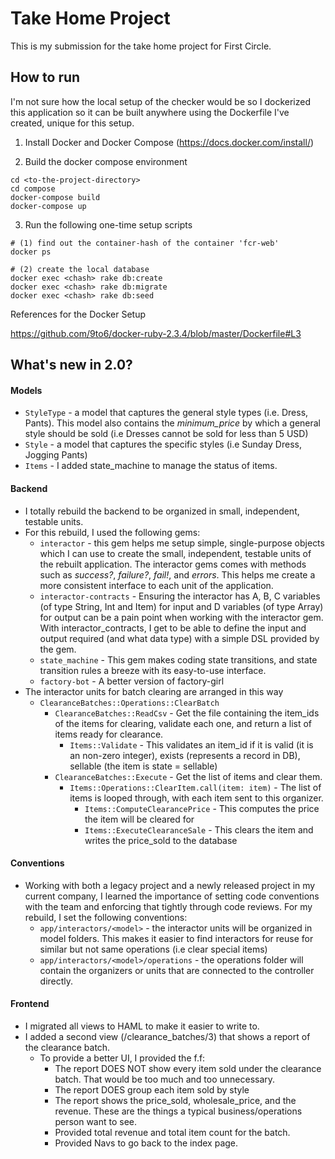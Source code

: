 # Take Home Project

This is my submission for the take home project for First Circle.

## How to run

I'm not sure how the local setup of the checker would be so I dockerized this application so it can be built anywhere using the Dockerfile I've created, unique for this setup. 

1. Install Docker and Docker Compose (https://docs.docker.com/install/)

2. Build the docker compose environment

```
cd <to-the-project-directory>
cd compose
docker-compose build
docker-compose up
```

3. Run the following one-time setup scripts

```
# (1) find out the container-hash of the container 'fcr-web'
docker ps

# (2) create the local database
docker exec <chash> rake db:create
docker exec <chash> rake db:migrate
docker exec <chash> rake db:seed
```

References for the Docker Setup

https://github.com/9to6/docker-ruby-2.3.4/blob/master/Dockerfile#L3

## What's new in 2.0?

#### Models
- `StyleType` - a model that captures the general style types (i.e. Dress, Pants). This model also contains the _minimum_price_ by which a general style should be sold (i.e Dresses cannot be sold for less than 5 USD)
- `Style` - a model that captures the specific styles (i.e Sunday Dress, Jogging Pants)
- `Items` - I added state_machine to manage the status of items. 

#### Backend
- I totally rebuild the backend to be organized in small, independent, testable units.
- For this rebuild, I used the following gems:
    - `interactor` - this gem helps me setup simple, single-purpose objects which I can use to create the small, independent, testable units of the rebuilt application. The interactor gems comes with methods such as _success?_,  _failure?_, _fail!_, and _errors_. This helps me create a more consistent interface to each unit of the application.
    - `interactor-contracts` - Ensuring the interactor has A, B, C variables (of type String, Int and Item) for input and D variables (of type Array) for output can be a pain point when working with the interactor gem. With interactor_contracts, I get to be able to define the input and output required (and what data type) with a simple DSL provided by the gem.
    - `state_machine` - This gem makes coding state transitions, and state transition rules a breeze with its easy-to-use interface.
    - `factory-bot` - A better version of factory-girl
- The interactor units for batch clearing are arranged in this way
    - `ClearanceBatches::Operations::ClearBatch`
        - `ClearanceBatches::ReadCsv` - Get the file containing the item_ids of the items for clearing, validate each one, and return a list of items ready for clearance.
            - `Items::Validate` - This validates an item_id if it is valid (it is an non-zero integer), exists (represents a record in DB), sellable (the item is state = sellable)
        - `ClearanceBatches::Execute` - Get the list of items and clear them.
            - `Items::Operations::ClearItem.call(item: item)` - The list of items is looped through, with each item sent to this organizer.
                - `Items::ComputeClearancePrice` - This computes the price the item will be cleared for
                - `Items::ExecuteClearanceSale` - This clears the item and writes the price_sold to the database
#### Conventions
- Working with both a legacy project and a newly released project in my current company, I learned the importance of setting code conventions with the team and enforcing that tightly through code reviews. For my rebuild, I set the following conventions:
    - `app/interactors/<model>` - the interactor units will be organized in model folders. This makes it easier to find interactors for reuse for similar but not same operations (i.e clear special items)
    - `app/interactors/<model>/operations` - the operations folder will contain the organizers or units that are connected to the controller directly. 
#### Frontend
- I migrated all views to HAML to make it easier to write to.
- I added a second view (/clearance_batches/3) that shows a report of the clearance batch. 
    - To provide a better UI, I provided the f.f:
        - The report DOES NOT show every item sold under the clearance batch. That would be too much and too unnecessary. 
        - The report DOES group each item sold by style
        - The report shows the price_sold, wholesale_price, and the revenue. These are the things a typical business/operations person want to see.
        - Provided total revenue and total item count for the batch.
        - Provided Navs to go back to the index page.